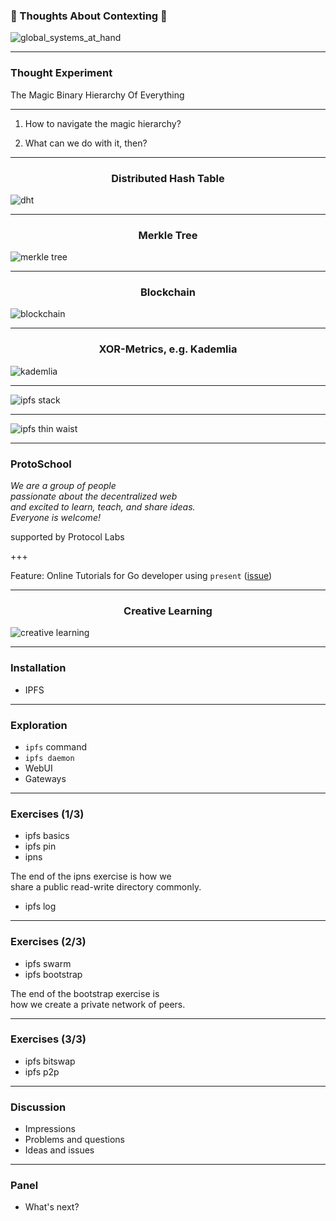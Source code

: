 ### 🤔 Thoughts About Contexting 🤔

![global_systems_at_hand](assets/image/global_systems_at_hand.jpg)

---

### Thought Experiment

The Magic Binary Hierarchy Of Everything

---

1. How to navigate the magic hierarchy?

1. What can we do with it, then?

---

<h3 align="center"> Distributed Hash Table </h3>

![dht](assets/image/dht.png)

---

<h3 align="center"> Merkle Tree </h3>


![merkle tree](assets/image/merkle-tree.png)

---

<h3 align="center"> Blockchain </h3>


![blockchain](assets/image/blockchain.jpeg)

---

<h3 align="center"> XOR-Metrics, e.g. Kademlia </h3>

![kademlia](assets/image/kademlia.png)

---

![ipfs stack](assets/image/ipfs-stack.jpg)

---

![ipfs thin waist](assets/image/ipfs-thin-waist.jpg)

---

### ProtoSchool

_We are a group of people <br>passionate about the decentralized web <br>and excited to learn, teach, and share ideas. 
<br>Everyone is welcome!_

supported by Protocol Labs

+++

Feature: Online Tutorials for Go developer using ```present``` ([issue](https://github.com/ProtoSchool/protoschool.github.io/issues/172))

---

<h3 align="center"> Creative Learning </h3>

![creative learning](assets/image/learningCreativeLearning.png)

---

### Installation

- IPFS

---

### Exploration

- ```ipfs``` command
- ```ipfs daemon```
- WebUI
- Gateways

---

### Exercises (1/3)

- ipfs basics
- ipfs pin
- ipns

The end of the ipns exercise is how we <br>share a public read-write directory commonly. 

- ipfs log

---

### Exercises (2/3)

- ipfs swarm
- ipfs bootstrap

The end of the bootstrap exercise is <br>how we create a private network of peers.

---

### Exercises (3/3)

- ipfs bitswap
- ipfs p2p

---

### Discussion

- Impressions
- Problems and questions
- Ideas and issues

---

### Panel

- What's next?

